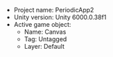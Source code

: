 <!-- UNITY CODE ASSIST INSTRUCTIONS START -->
- Project name: PeriodicApp2
- Unity version: Unity 6000.0.38f1
- Active game object:
  - Name: Canvas
  - Tag: Untagged
  - Layer: Default
<!-- UNITY CODE ASSIST INSTRUCTIONS END -->